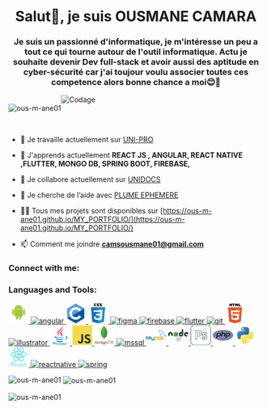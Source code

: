 <h1 align="center">Salut👋, je suis OUSMANE CAMARA</h1>
<h3 align="center">Je suis un passionné d'informatique, je m'intéresse un peu a tout ce qui tourne autour de l'outil informatique. Actu je souhaite devenir Dev full-stack et avoir aussi des aptitude en cyber-sécurité car j'ai toujour voulu associer toutes ces competence alors bonne chance a moi😊🙏</h3>
<img align="right" alt="Codage" width="400" src="https://media.giphy.com/media/z5iCvo1oCbqt7ukMQs/giphy.gif"/>


<p align="left"> <img src="https://komarev.com/ghpvc/?username=ous-m-ane01&label=Profile%20views&color=0e75b6&style=flat" alt="ous-m-ane01" /> </p>

<p align="left"> <a href="https://twitter.com/" target="blank"><img src="https://img.shields.io/twitter/follow/?logo=twitter&style=for-the-badge" alt="" /></a> </p>

- 🔭 Je travaille actuellement sur [UNI-PRO](https://www.figma.com/proto/rStZdbJf8mbr98MRMN2hny/UNI-PRO?node-id=589-3399&p=f&t=acrXIMJm5u5oPAA6-1&scaling=scale-down&content-scaling=fixed&page-id=0%3A1&starting-point-node-id=586%3A3127&show-proto-sidebar=1)

- 🌱 J'apprends actuellement **REACT JS , ANGULAR, REACT NATIVE ,FLUTTER, MONGO DB, SPRING BOOT, FIREBASE,**

- 👯 Je collabore actuellement sur [UNIDOCS](https://unidocs.vercel.app/login)

- 🤝 Je cherche de l’aide avec [PLUME EPHEMERE](https://www.figma.com/proto/GKCNELXCuftmIdgTqE2iQK/PLUME-EPHEMERE?t=ajA7DoCRd41n0W1d-1&scaling=scale-down&content-scaling=fixed&page-id=0%3A1&node-id=5-12&starting-point-node-id=2%3A2)

- 👨‍💻 Tous mes projets sont disponibles sur [https://ous-m-ane01.github.io/MY_PORTFOLIO/](https://ous-m-ane01.github.io/MY_PORTFOLIO/)

- 📫 Comment me joindre **camsousmane01@gmail.com**

<h3 align="left">Connect with me:</h3>
<p align="left">
</p>

<h3 align="left">Languages and Tools:</h3>
<p align="left"> <a href="https://developer.android.com" target="_blank" rel="noreferrer"> <img src="https://raw.githubusercontent.com/devicons/devicon/master/icons/android/android-original-wordmark.svg" alt="android" width="40" height="40"/> </a> <a href="https://angular.io" target="_blank" rel="noreferrer"> <img src="https://angular.io/assets/images/logos/angular/angular.svg" alt="angular" width="40" height="40"/> </a> <a href="https://www.cprogramming.com/" target="_blank" rel="noreferrer"> <img src="https://raw.githubusercontent.com/devicons/devicon/master/icons/c/c-original.svg" alt="c" width="40" height="40"/> </a> <a href="https://www.w3schools.com/css/" target="_blank" rel="noreferrer"> <img src="https://raw.githubusercontent.com/devicons/devicon/master/icons/css3/css3-original-wordmark.svg" alt="css3" width="40" height="40"/> </a> <a href="https://www.figma.com/" target="_blank" rel="noreferrer"> <img src="https://www.vectorlogo.zone/logos/figma/figma-icon.svg" alt="figma" width="40" height="40"/> </a> <a href="https://firebase.google.com/" target="_blank" rel="noreferrer"> <img src="https://www.vectorlogo.zone/logos/firebase/firebase-icon.svg" alt="firebase" width="40" height="40"/> </a> <a href="https://flutter.dev" target="_blank" rel="noreferrer"> <img src="https://www.vectorlogo.zone/logos/flutterio/flutterio-icon.svg" alt="flutter" width="40" height="40"/> </a> <a href="https://git-scm.com/" target="_blank" rel="noreferrer"> <img src="https://www.vectorlogo.zone/logos/git-scm/git-scm-icon.svg" alt="git" width="40" height="40"/> </a> <a href="https://www.w3.org/html/" target="_blank" rel="noreferrer"> <img src="https://raw.githubusercontent.com/devicons/devicon/master/icons/html5/html5-original-wordmark.svg" alt="html5" width="40" height="40"/> </a> <a href="https://www.adobe.com/in/products/illustrator.html" target="_blank" rel="noreferrer"> <img src="https://www.vectorlogo.zone/logos/adobe_illustrator/adobe_illustrator-icon.svg" alt="illustrator" width="40" height="40"/> </a> <a href="https://www.java.com" target="_blank" rel="noreferrer"> <img src="https://raw.githubusercontent.com/devicons/devicon/master/icons/java/java-original.svg" alt="java" width="40" height="40"/> </a> <a href="https://developer.mozilla.org/en-US/docs/Web/JavaScript" target="_blank" rel="noreferrer"> <img src="https://raw.githubusercontent.com/devicons/devicon/master/icons/javascript/javascript-original.svg" alt="javascript" width="40" height="40"/> </a> <a href="https://www.mongodb.com/" target="_blank" rel="noreferrer"> <img src="https://raw.githubusercontent.com/devicons/devicon/master/icons/mongodb/mongodb-original-wordmark.svg" alt="mongodb" width="40" height="40"/> </a> <a href="https://www.microsoft.com/en-us/sql-server" target="_blank" rel="noreferrer"> <img src="https://www.svgrepo.com/show/303229/microsoft-sql-server-logo.svg" alt="mssql" width="40" height="40"/> </a> <a href="https://www.mysql.com/" target="_blank" rel="noreferrer"> <img src="https://raw.githubusercontent.com/devicons/devicon/master/icons/mysql/mysql-original-wordmark.svg" alt="mysql" width="40" height="40"/> </a> <a href="https://nodejs.org" target="_blank" rel="noreferrer"> <img src="https://raw.githubusercontent.com/devicons/devicon/master/icons/nodejs/nodejs-original-wordmark.svg" alt="nodejs" width="40" height="40"/> </a> <a href="https://www.photoshop.com/en" target="_blank" rel="noreferrer"> <img src="https://raw.githubusercontent.com/devicons/devicon/master/icons/photoshop/photoshop-line.svg" alt="photoshop" width="40" height="40"/> </a> <a href="https://www.php.net" target="_blank" rel="noreferrer"> <img src="https://raw.githubusercontent.com/devicons/devicon/master/icons/php/php-original.svg" alt="php" width="40" height="40"/> </a> <a href="https://www.python.org" target="_blank" rel="noreferrer"> <img src="https://raw.githubusercontent.com/devicons/devicon/master/icons/python/python-original.svg" alt="python" width="40" height="40"/> </a> <a href="https://reactjs.org/" target="_blank" rel="noreferrer"> <img src="https://raw.githubusercontent.com/devicons/devicon/master/icons/react/react-original-wordmark.svg" alt="react" width="40" height="40"/> </a> <a href="https://reactnative.dev/" target="_blank" rel="noreferrer"> <img src="https://reactnative.dev/img/header_logo.svg" alt="reactnative" width="40" height="40"/> </a> <a href="https://spring.io/" target="_blank" rel="noreferrer"> <img src="https://www.vectorlogo.zone/logos/springio/springio-icon.svg" alt="spring" width="40" height="40"/> </a> </p>

<p><img align="left" src="https://github-readme-stats.vercel.app/api/top-langs?username=ous-m-ane01&show_icons=true&locale=en&layout=compact" alt="ous-m-ane01" /></p>

<p>&nbsp;<img align="center" src="https://github-readme-stats.vercel.app/api?username=ous-m-ane01&show_icons=true&locale=en" alt="ous-m-ane01" /></p>

<p><img align="center" src="https://github-readme-streak-stats.herokuapp.com/?user=ous-m-ane01&" alt="ous-m-ane01" /></p>
